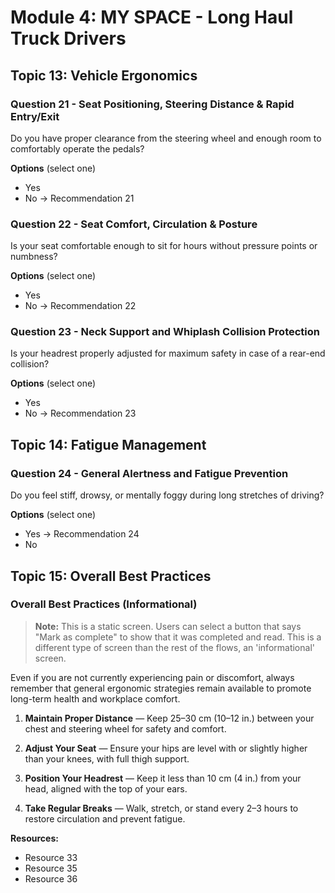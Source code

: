 # Module 4: MY SPACE - Long Haul Truck Drivers

## Topic 13: Vehicle Ergonomics

### Question 21 - Seat Positioning, Steering Distance & Rapid Entry/Exit

Do you have proper clearance from the steering wheel and enough room to comfortably operate the pedals?

**Options** (select one)

- Yes
- No → Recommendation 21

### Question 22 - Seat Comfort, Circulation & Posture

Is your seat comfortable enough to sit for hours without pressure points or numbness?

**Options** (select one)

- Yes
- No → Recommendation 22

### Question 23 - Neck Support and Whiplash Collision Protection

Is your headrest properly adjusted for maximum safety in case of a rear-end collision?

**Options** (select one)

- Yes
- No → Recommendation 23

## Topic 14: Fatigue Management

### Question 24 - General Alertness and Fatigue Prevention

Do you feel stiff, drowsy, or mentally foggy during long stretches of driving?

**Options** (select one)

- Yes → Recommendation 24
- No

## Topic 15: Overall Best Practices

### Overall Best Practices (Informational)

> **Note:** This is a static screen. Users can select a button that says "Mark as complete" to show that it was completed and read. This is a different type of screen than the rest of the flows, an 'informational' screen.

Even if you are not currently experiencing pain or discomfort, always remember that general ergonomic strategies remain available to promote long-term health and workplace comfort.

1. **Maintain Proper Distance** — Keep 25–30 cm (10–12 in.) between your chest and steering wheel for safety and comfort.

2. **Adjust Your Seat** — Ensure your hips are level with or slightly higher than your knees, with full thigh support.

3. **Position Your Headrest** — Keep it less than 10 cm (4 in.) from your head, aligned with the top of your ears.

4. **Take Regular Breaks** — Walk, stretch, or stand every 2–3 hours to restore circulation and prevent fatigue.

**Resources:**

- Resource 33
- Resource 35
- Resource 36

